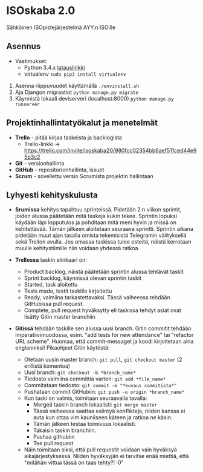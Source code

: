 # ISOskaba 2.0
Sähköinen ISOpistejärjestelmä AYY:n ISOille

## Asennus

- Vaatimukset: 
  * Python 3.4.x [latauslinkki](https://www.python.org/downloads/release/python-340/)
  * virtualenv `sudo pip3 install virtualenv`
1. Asenna riippuvuudet käyttämällä `./envinstall.sh`
2. Aja Djangon migraatiot `python manage.py migrate`
3. Käynnistä lokaali deviserveri (localhost:8000) `python manage.py runserver`

## Projektinhallintatyökalut ja menetelmät

- **Trello** - pitää kirjaa taskeista ja backlogista
  * Trello-linkki -> https://trello.com/invite/isoskaba20/980fcc02354bb6aef511ced44e95b3c2 
- **Git** - versionhallinta
- **GitHub** - repositorionhallinta, issuet
- **Scrum** - sovellettu versio Scrumista projektin hallintaan

## Lyhyesti kehityskulusta

- **Srumissa** kehitys tapahtuu sprinteissä. Pidetään 2:n viikon sprintit, joiden alussa päätetään mitä taskeja kukin tekee. Sprintin lopuksi käydään läpi lopputulos ja pohditaan mitä meni hyvin ja missä on kehitettävää. Tämän jälkeen aloitetaan seuraava sprintti. Sprintin aikana pidetään muut ajan tasalla omista tekemisistä Telegramin välityksellä sekä Trellon avulla. Jos omassa taskissa tulee esteitä, näistä kerrotaan muulle kehitystiimille niin voidaan yhdessä ratkoa. 
- **Trellossa** taskin elinkaari on:
  * Product backlog, näistä päätetään sprintin alussa tehtävät taskit
  * Sprint backlog, käynnissä olevan sprintin taskit
  * Started, task aloitettu
  * Tests made, testit taskille kirjoitettu
  * Ready, valmiina tarkastettavaksi. Tässä vaiheessa tehdään GitHubissa pull request.
  * Complete, pull request hyväksytty eli taskissa tehdyt asiat ovat lisätty Gitin master branchiin
  
- **Gitissä** tehdään taskille sen alussa uusi branch. Gitin commitit tehdään imperatiivimuodossa, esim. "add tests for new attendance" tai "refactor URL scheme". Huomaa, että commit-messaget ja koodi kirjoitetaan aina englanniksi! Pikaohjeet Gitin käytöstä:
  * Otetaan uusin master branch: `git pull`, `git checkout master` (2 erillistä komentoa)
  * Uusi branch: `git checkout -b *branch_name*`
  * Tiedosto valmiina committia varten: `git add *file_name*`
  * Commitataan tiedosto: `git commit -m "*kuvaus commitista*"`
  * Pushataan commit GitHubiin: `git push -u origin *branch_name*` 
  * Kun taski on valmis, toimitaan seuraavalla tavalla:
    * Mergeä taskin branch lokaalisti: `git merge master`
    * Tässä vaiheessa saattaa esiintyä konflikteja, niiden kanssa ei auta kun ottaa vim kauniiseen käteen ja ratkoa ne käsin.
    * Tämän jälkeen testaa toimivuus lokaalisti.
    * Takaisin taskin branchiin.
    * Pushaa githubiin
    * Tee pull request
  * Näin toimitaan siksi, että pull requestit voidaan vain hyväksyä aikajärjestyksessä. Niiden hyväksyjän ei tarvitse enää miettiä, että "mitähän vittua tässä on taas tehty?! :0" 
  
